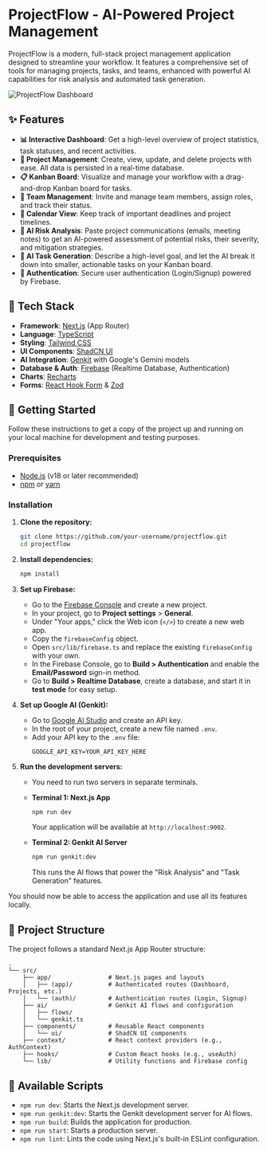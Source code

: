 # ProjectFlow - AI-Powered Project Management

ProjectFlow is a modern, full-stack project management application designed to streamline your workflow. It features a comprehensive set of tools for managing projects, tasks, and teams, enhanced with powerful AI capabilities for risk analysis and automated task generation.

![ProjectFlow Dashboard](https://placehold.co/800x400.png)

## ✨ Features

- **📊 Interactive Dashboard**: Get a high-level overview of project statistics, task statuses, and recent activities.
- **📁 Project Management**: Create, view, update, and delete projects with ease. All data is persisted in a real-time database.
- **📋 Kanban Board**: Visualize and manage your workflow with a drag-and-drop Kanban board for tasks.
- **👥 Team Management**: Invite and manage team members, assign roles, and track their status.
- **📅 Calendar View**: Keep track of important deadlines and project timelines.
- **🤖 AI Risk Analysis**: Paste project communications (emails, meeting notes) to get an AI-powered assessment of potential risks, their severity, and mitigation strategies.
- **🧠 AI Task Generation**: Describe a high-level goal, and let the AI break it down into smaller, actionable tasks on your Kanban board.
- **🔐 Authentication**: Secure user authentication (Login/Signup) powered by Firebase.

## 🚀 Tech Stack

- **Framework**: [Next.js](https://nextjs.org/) (App Router)
- **Language**: [TypeScript](https://www.typescriptlang.org/)
- **Styling**: [Tailwind CSS](https://tailwindcss.com/)
- **UI Components**: [ShadCN UI](https://ui.shadcn.com/)
- **AI Integration**: [Genkit](https://firebase.google.com/docs/genkit) with Google's Gemini models
- **Database & Auth**: [Firebase](https://firebase.google.com/) (Realtime Database, Authentication)
- **Charts**: [Recharts](https://recharts.org/)
- **Forms**: [React Hook Form](https://react-hook-form.com/) & [Zod](https://zod.dev/)

## 🔧 Getting Started

Follow these instructions to get a copy of the project up and running on your local machine for development and testing purposes.

### Prerequisites

- [Node.js](https://nodejs.org/) (v18 or later recommended)
- [npm](https://www.npmjs.com/) or [yarn](https://yarnpkg.com/)

### Installation

1.  **Clone the repository:**
    ```bash
    git clone https://github.com/your-username/projectflow.git
    cd projectflow
    ```

2.  **Install dependencies:**
    ```bash
    npm install
    ```

3.  **Set up Firebase:**
    - Go to the [Firebase Console](https://console.firebase.google.com/) and create a new project.
    - In your project, go to **Project settings** > **General**.
    - Under "Your apps," click the Web icon (`</>`) to create a new web app.
    - Copy the `firebaseConfig` object.
    - Open `src/lib/firebase.ts` and replace the existing `firebaseConfig` with your own.
    - In the Firebase Console, go to **Build > Authentication** and enable the **Email/Password** sign-in method.
    - Go to **Build > Realtime Database**, create a database, and start it in **test mode** for easy setup.

4.  **Set up Google AI (Genkit):**
    - Go to [Google AI Studio](https://aistudio.google.com/app/apikey) and create an API key.
    - In the root of your project, create a new file named `.env`.
    - Add your API key to the `.env` file:
      ```
      GOOGLE_API_KEY=YOUR_API_KEY_HERE
      ```

5.  **Run the development servers:**
    - You need to run two servers in separate terminals.

    - **Terminal 1: Next.js App**
      ```bash
      npm run dev
      ```
      Your application will be available at `http://localhost:9002`.

    - **Terminal 2: Genkit AI Server**
      ```bash
      npm run genkit:dev
      ```
      This runs the AI flows that power the "Risk Analysis" and "Task Generation" features.

You should now be able to access the application and use all its features locally.

## 📁 Project Structure

The project follows a standard Next.js App Router structure:

```
.
└── src/
    ├── app/                # Next.js pages and layouts
    │   ├── (app)/          # Authenticated routes (Dashboard, Projects, etc.)
    │   └── (auth)/         # Authentication routes (Login, Signup)
    ├── ai/                 # Genkit AI flows and configuration
    │   ├── flows/
    │   └── genkit.ts
    ├── components/         # Reusable React components
    │   └── ui/             # ShadCN UI components
    ├── context/            # React context providers (e.g., AuthContext)
    ├── hooks/              # Custom React hooks (e.g., useAuth)
    └── lib/                # Utility functions and Firebase config
```

## 📜 Available Scripts

- `npm run dev`: Starts the Next.js development server.
- `npm run genkit:dev`: Starts the Genkit development server for AI flows.
- `npm run build`: Builds the application for production.
- `npm run start`: Starts a production server.
- `npm run lint`: Lints the code using Next.js's built-in ESLint configuration.
